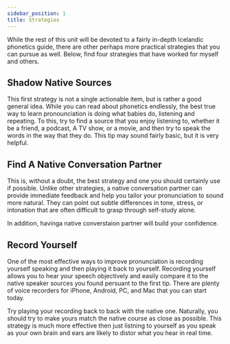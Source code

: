 ```yaml
---
sidebar_position: 1
title: Strategies
---
```


While the rest of this unit will be devoted to a fairly in-depth Icelandic phonetics guide, there are other perhaps more practical strategies that you can pursue as well. Below, find four strategies that have worked for myself and others. 

## Shadow Native Sources
This first strategy is not a single actionable item, but is rather a good general idea. While you can read about phonetics endlessly, the best true way to learn pronounciation is doing what babies do, listening and repeating. To this, try to find a source that you enjoy listening to, whether it be a friend, a podcast, A TV show, or a movie, and then try to speak the words in the way that they do. This tip may sound fairly basic, but it is very helpful.

## Find A Native Conversation Partner
This is, without a doubt, the best strategy and one you should certainly use if possible. Unlike other strategies, a native conversation partner can provide immediate feedback and help you tailor your pronunciation to sound more natural. They can point out subtle differences in tone, stress, or intonation that are often difficult to grasp through self-study alone. 

In addition, havinga  native converstaion partner will build your confidence. 


## Record Yourself
One of the most effective ways to improve pronunciation is recording yourself speaking and then playing it back to yourself. Recording yourself allows you to hear your speech objectively and easily compare it to the native speaker sources you found persuant to the first tip. There are plenty of voice recorders for iPhone, Android, PC, and Mac that you can start today. 

Try playing your recording back to back with the native one. Naturally, you should try to make yours match the native course as close as possible. This strategy is much more effective then just listning to yourself as you speak as your own brain and ears are likely to distor what you hear in real time. 

##

##